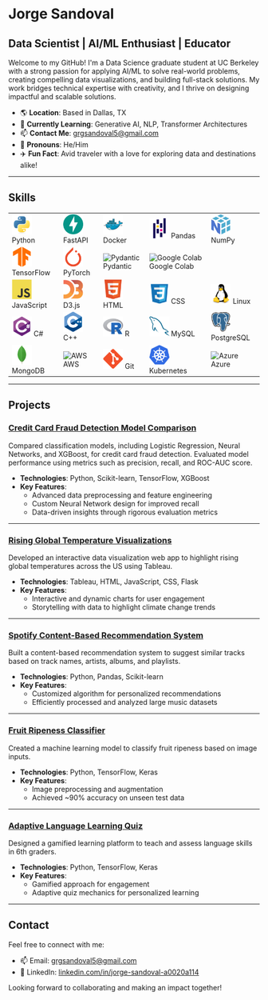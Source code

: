 # Jorge Sandoval

## Data Scientist | AI/ML Enthusiast | Educator

Welcome to my GitHub! I'm a Data Science graduate student at UC Berkeley with a strong passion for applying AI/ML to solve real-world problems, creating compelling data visualizations, and building full-stack solutions. My work bridges technical expertise with creativity, and I thrive on designing impactful and scalable solutions.

- 🌎 **Location**: Based in Dallas, TX
- 🧠 **Currently Learning**: Generative AI, NLP, Transformer Architectures
- 📫 **Contact Me**: [grgsandoval5@gmail.com](mailto:grgsandoval5@gmail.com)
- 🌟 **Pronouns**: He/Him
- ✈️ **Fun Fact**: Avid traveler with a love for exploring data and destinations alike!

---

## Skills

<table>
  <tr>
    <td><img src="https://raw.githubusercontent.com/devicons/devicon/master/icons/python/python-original.svg" alt="Python" width="40" height="40"/> Python</td>
    <td><img src="https://raw.githubusercontent.com/devicons/devicon/master/icons/fastapi/fastapi-original.svg" alt="FastAPI" width="40" height="40"/> FastAPI</td>
    <td><img src="https://raw.githubusercontent.com/devicons/devicon/master/icons/docker/docker-original.svg" alt="Docker" width="40" height="40"/> Docker</td>
    <td><img src="https://raw.githubusercontent.com/devicons/devicon/master/icons/pandas/pandas-original.svg" alt="Pandas" width="40" height="40"/> Pandas</td>
    <td><img src="https://raw.githubusercontent.com/devicons/devicon/master/icons/numpy/numpy-original.svg" alt="NumPy" width="40" height="40"/> NumPy</td>
  </tr>
  <tr>
    <td><img src="https://raw.githubusercontent.com/devicons/devicon/master/icons/tensorflow/tensorflow-original.svg" alt="TensorFlow" width="40" height="40"/> TensorFlow</td>
    <td><img src="https://raw.githubusercontent.com/devicons/devicon/master/icons/pytorch/pytorch-original.svg" alt="PyTorch" width="40" height="40"/> PyTorch</td>
    <td><img src="https://avatars.githubusercontent.com/u/25720743?s=200&v=4" alt="Pydantic" width="40" height="40"/> Pydantic</td>
    <td><img src="https://upload.wikimedia.org/wikipedia/commons/d/d0/Google_Colaboratory_SVG_Logo.svg" alt="Google Colab" width="40" height="40"/> Google Colab</td>
  </tr>
  <tr>
    <td><img src="https://raw.githubusercontent.com/devicons/devicon/master/icons/javascript/javascript-original.svg" alt="JavaScript" width="40" height="40"/> JavaScript</td>
    <td><img src="https://raw.githubusercontent.com/devicons/devicon/master/icons/d3js/d3js-original.svg" alt="D3.js" width="40" height="40"/> D3.js</td>
    <td><img src="https://raw.githubusercontent.com/devicons/devicon/master/icons/html5/html5-original.svg" alt="HTML" width="40" height="40"/> HTML</td>
    <td><img src="https://raw.githubusercontent.com/devicons/devicon/master/icons/css3/css3-original.svg" alt="CSS" width="40" height="40"/> CSS</td>
    <td><img src="https://raw.githubusercontent.com/devicons/devicon/master/icons/linux/linux-original.svg" alt="Linux" width="40" height="40"/> Linux</td>
  </tr>
  <tr>
    <td><img src="https://raw.githubusercontent.com/devicons/devicon/master/icons/csharp/csharp-original.svg" alt="C#" width="40" height="40"/> C#</td>
    <td><img src="https://raw.githubusercontent.com/devicons/devicon/master/icons/cplusplus/cplusplus-original.svg" alt="C++" width="40" height="40"/> C++</td>
    <td><img src="https://raw.githubusercontent.com/devicons/devicon/master/icons/r/r-original.svg" alt="R" width="40" height="40"/> R</td>
    <td><img src="https://raw.githubusercontent.com/devicons/devicon/master/icons/mysql/mysql-original.svg" alt="MySQL" width="40" height="40"/> MySQL</td>
    <td><img src="https://raw.githubusercontent.com/devicons/devicon/master/icons/postgresql/postgresql-original.svg" alt="PostgreSQL" width="40" height="40"/> PostgreSQL</td>
  </tr>
  <tr>
    <td><img src="https://raw.githubusercontent.com/devicons/devicon/master/icons/mongodb/mongodb-original.svg" alt="MongoDB" width="40" height="40"/> MongoDB</td>
    <td><img src="https://upload.wikimedia.org/wikipedia/commons/thumb/9/93/Amazon_Web_Services_Logo.svg/2560px-Amazon_Web_Services_Logo.svg.png" alt="AWS" width="40" height="40"/> AWS</td>
    <td><img src="https://raw.githubusercontent.com/devicons/devicon/master/icons/git/git-original.svg" alt="Git" width="40" height="40"/> Git</td>
    <td><img src="https://raw.githubusercontent.com/devicons/devicon/master/icons/kubernetes/kubernetes-plain.svg" alt="Kubernetes" width="40" height="40"/> Kubernetes</td>
    <td><img src="https://upload.wikimedia.org/wikipedia/commons/a/a8/Microsoft_Azure_Logo.svg" alt="Azure" width="40" height="40"/> Azure</td>
  </tr>
</table>

---

## Projects

### [Credit Card Fraud Detection Model Comparison](https://github.com/JorgeCuerv0/lab-2-data-models-and-inference)

Compared classification models, including Logistic Regression, Neural Networks, and XGBoost, for credit card fraud detection. Evaluated model performance using metrics such as precision, recall, and ROC-AUC score.

- **Technologies**: Python, Scikit-learn, TensorFlow, XGBoost
- **Key Features**:
  - Advanced data preprocessing and feature engineering
  - Custom Neural Network design for improved recall
  - Data-driven insights through rigorous evaluation metrics

---

### [Rising Global Temperature Visualizations](https://github.com/JorgeCuerv0/Rising-Global-Temperature-Visualizations)

Developed an interactive data visualization web app to highlight rising global temperatures across the US using Tableau.

- **Technologies**: Tableau, HTML, JavaScript, CSS, Flask
- **Key Features**:
  - Interactive and dynamic charts for user engagement
  - Storytelling with data to highlight climate change trends

---

### [Spotify Content-Based Recommendation System](https://github.com/JorgeCuerv0/Spotify-content-based-recommendation-system)

Built a content-based recommendation system to suggest similar tracks based on track names, artists, albums, and playlists.

- **Technologies**: Python, Pandas, Scikit-learn
- **Key Features**:
  - Customized algorithm for personalized recommendations
  - Efficiently processed and analyzed large music datasets

---

### [Fruit Ripeness Classifier](https://github.com/JorgeCuerv0/Fruit-Ripeness-Classifier)

Created a machine learning model to classify fruit ripeness based on image inputs.

- **Technologies**: Python, TensorFlow, Keras
- **Key Features**:
  - Image preprocessing and augmentation
  - Achieved ~90% accuracy on unseen test data

---

### [Adaptive Language Learning Quiz](https://github.com/JorgeCuerv0/MIDS-266-Adaptive-Language-Learning-Quiz-for-Newcomer-6th-Graders)

Designed a gamified learning platform to teach and assess language skills in 6th graders.

- **Technologies**: Python, TensorFlow, Keras
- **Key Features**:
  - Gamified approach for engagement
  - Adaptive quiz mechanics for personalized learning

---

## Contact

Feel free to connect with me:

- 📫 Email: [grgsandoval5@gmail.com](mailto:grgsandoval5@gmail.com)
- 🔗 LinkedIn: [linkedin.com/in/jorge-sandoval-a0020a114](https://linkedin.com/in/jorge-sandoval-a0020a114)

Looking forward to collaborating and making an impact together!
